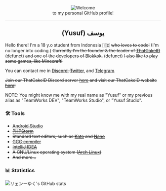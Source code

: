 <div align="center">
<img src="https://raw.githubusercontent.com/ryenyuku/ryenyuku/master/welcome-fire.gif" alt="Welcome" align="center">
</div>

<div align="center">
to my personal GitHub profile!
</div>

----------

<div dir="rtl" align="center">
<h2>يوسف (Yusuf)</h2>
</div>

Hello there! I'm a 18 y.o student from Indonesia 🇮🇩 ~~who loves to code!~~ (I'm no longer into coding.) ~~Currently I'm the founder & the leader of [ThatCakeID](https://github.com/ThatCakeID)~~ (defunct) ~~and one of the developers of [Blokkok](https://github.com/Blokkok).~~ (defunct)
~~I also like to play some games, like Minecraft!~~

You can contact me in ~~[Discord](https://discord.com/users/636693221757550593), [Twitter](https://twitter.com/ryenyuku)~~, and [Telegram](https://t.me/ryenyuku).

~~Join our ThatCakeID Discord server [here](https://discord.gg/tV5qQjcZhb) and visit our ThatCakeID website [here](https://thatcakeid.com)!~~

NOTE: You might know me with my real name as "Yusuf" or my previous alias as "TeamWorks DEV", "TeamWorks Studio", or "Yusuf Studio".

### 🛠️ Tools
- ~~[Android Studio](https://developer.android.com/studio)~~
- ~~[PHPStorm](https://www.jetbrains.com/phpstorm)~~
- ~~Standard text editors, such as [Kate](https://kate-editor.org/) and [Nano](https://www.nano-editor.org)~~
- ~~[GCC compiler](https://gcc.gnu.org/)~~
- ~~[IntelliJ IDEA](https://www.jetbrains.com/idea)~~
- ~~A GNU/Linux operating system ([Arch Linux](https://archlinux.org))~~
- ~~And more...~~

### 📊 Statistics
<img alt="リェンーゆく's GitHub stats" src="https://github-readme-stats.vercel.app/api?username=ryenyuku&show_icons=true&count_private=true&bg_color=00000000&text_color=808080&hide_border=true">
